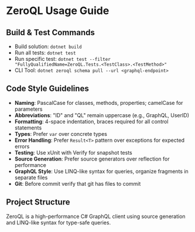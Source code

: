 # ZeroQL Usage Guide

## Build & Test Commands
- Build solution: `dotnet build`
- Run all tests: `dotnet test`
- Run specific test: `dotnet test --filter "FullyQualifiedName=ZeroQL.Tests.<TestClass>.<TestMethod>"`
- CLI Tool: `dotnet zeroql schema pull --url <graphql-endpoint>`

## Code Style Guidelines
- **Naming**: PascalCase for classes, methods, properties; camelCase for parameters
- **Abbreviations**: "ID" and "QL" remain uppercase (e.g., GraphQL, UserID)
- **Formatting**: 4-space indentation, braces required for all control statements
- **Types**: Prefer `var` over concrete types
- **Error Handling**: Prefer `Result<T>` pattern over exceptions for expected errors
- **Testing**: Use xUnit with Verify for snapshot tests
- **Source Generation**: Prefer source generators over reflection for performance
- **GraphQL Style**: Use LINQ-like syntax for queries, organize fragments in separate files
- **Git**: Before commit verify that git has files to commit

## Project Structure
ZeroQL is a high-performance C# GraphQL client using source generation and LINQ-like syntax for type-safe queries.